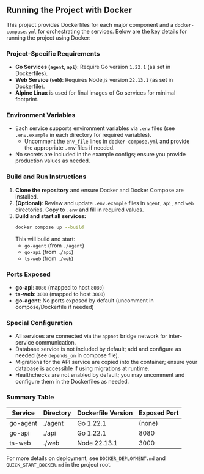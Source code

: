 ## Running the Project with Docker

This project provides Dockerfiles for each major component and a `docker-compose.yml` for orchestrating the services. Below are the key details for running the project using Docker:

### Project-Specific Requirements
- **Go Services (`agent`, `api`)**: Require Go version `1.22.1` (as set in Dockerfiles).
- **Web Service (`web`)**: Requires Node.js version `22.13.1` (as set in Dockerfile).
- **Alpine Linux** is used for final images of Go services for minimal footprint.

### Environment Variables
- Each service supports environment variables via `.env` files (see `.env.example` in each directory for required variables).
  - Uncomment the `env_file` lines in `docker-compose.yml` and provide the appropriate `.env` files if needed.
- No secrets are included in the example configs; ensure you provide production values as needed.

### Build and Run Instructions
1. **Clone the repository** and ensure Docker and Docker Compose are installed.
2. **(Optional)**: Review and update `.env.example` files in `agent`, `api`, and `web` directories. Copy to `.env` and fill in required values.
3. **Build and start all services:**
   ```sh
   docker compose up --build
   ```
   This will build and start:
   - `go-agent` (from `./agent`)
   - `go-api` (from `./api`)
   - `ts-web` (from `./web`)

### Ports Exposed
- **go-api**: `8080` (mapped to host `8080`)
- **ts-web**: `3000` (mapped to host `3000`)
- **go-agent**: No ports exposed by default (uncomment in compose/Dockerfile if needed)

### Special Configuration
- All services are connected via the `appnet` bridge network for inter-service communication.
- Database service is not included by default; add and configure as needed (see `depends_on` in compose file).
- Migrations for the API service are copied into the container; ensure your database is accessible if using migrations at runtime.
- Healthchecks are not enabled by default; you may uncomment and configure them in the Dockerfiles as needed.

### Summary Table
| Service   | Directory | Dockerfile Version | Exposed Port |
|-----------|-----------|-------------------|--------------|
| go-agent  | ./agent   | Go 1.22.1         | (none)       |
| go-api    | ./api     | Go 1.22.1         | 8080         |
| ts-web    | ./web     | Node 22.13.1      | 3000         |

For more details on deployment, see `DOCKER_DEPLOYMENT.md` and `QUICK_START_DOCKER.md` in the project root.
